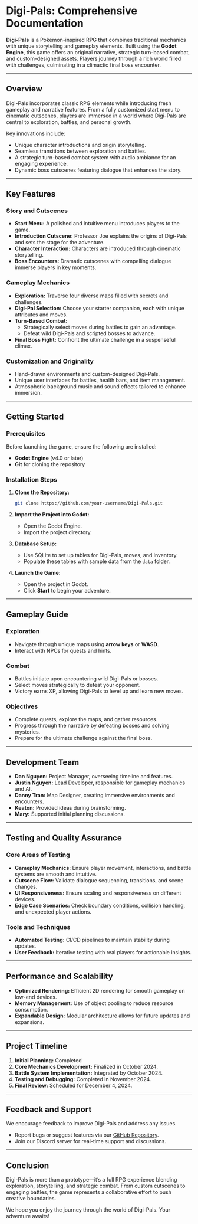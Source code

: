 # Digi-Pals: Comprehensive Documentation  

**Digi-Pals** is a Pokémon-inspired RPG that combines traditional mechanics with unique storytelling and gameplay elements. Built using the **Godot Engine**, this game offers an original narrative, strategic turn-based combat, and custom-designed assets. Players journey through a rich world filled with challenges, culminating in a climactic final boss encounter.  

---

## Overview  

Digi-Pals incorporates classic RPG elements while introducing fresh gameplay and narrative features. From a fully customized start menu to cinematic cutscenes, players are immersed in a world where Digi-Pals are central to exploration, battles, and personal growth.  

Key innovations include:  
- Unique character introductions and origin storytelling.  
- Seamless transitions between exploration and battles.  
- A strategic turn-based combat system with audio ambiance for an engaging experience.  
- Dynamic boss cutscenes featuring dialogue that enhances the story.  

---

## Key Features  

### Story and Cutscenes  
- **Start Menu:** A polished and intuitive menu introduces players to the game.  
- **Introduction Cutscene:** Professor Joe explains the origins of Digi-Pals and sets the stage for the adventure.  
- **Character Interaction:** Characters are introduced through cinematic storytelling.  
- **Boss Encounters:** Dramatic cutscenes with compelling dialogue immerse players in key moments.  

### Gameplay Mechanics  
- **Exploration:** Traverse four diverse maps filled with secrets and challenges.  
- **Digi-Pal Selection:** Choose your starter companion, each with unique attributes and moves.  
- **Turn-Based Combat:**  
  - Strategically select moves during battles to gain an advantage.  
  - Defeat wild Digi-Pals and scripted bosses to advance.  
- **Final Boss Fight:** Confront the ultimate challenge in a suspenseful climax.  

### Customization and Originality  
- Hand-drawn environments and custom-designed Digi-Pals.  
- Unique user interfaces for battles, health bars, and item management.  
- Atmospheric background music and sound effects tailored to enhance immersion.  

---

## Getting Started  

### Prerequisites  
Before launching the game, ensure the following are installed:  
- **Godot Engine** (v4.0 or later)  
- **Git** for cloning the repository  

### Installation Steps  
1. **Clone the Repository:**  
   ```bash
   git clone https://github.com/your-username/Digi-Pals.git
   ```  

2. **Import the Project into Godot:**  
   - Open the Godot Engine.  
   - Import the project directory.  

3. **Database Setup:**  
   - Use SQLite to set up tables for Digi-Pals, moves, and inventory.  
   - Populate these tables with sample data from the `data` folder.  

4. **Launch the Game:**  
   - Open the project in Godot.  
   - Click **Start** to begin your adventure.  

---

## Gameplay Guide  

### Exploration  
- Navigate through unique maps using **arrow keys** or **WASD**.  
- Interact with NPCs for quests and hints.  

### Combat  
- Battles initiate upon encountering wild Digi-Pals or bosses.  
- Select moves strategically to defeat your opponent.  
- Victory earns XP, allowing Digi-Pals to level up and learn new moves.  

### Objectives  
- Complete quests, explore the maps, and gather resources.  
- Progress through the narrative by defeating bosses and solving mysteries.  
- Prepare for the ultimate challenge against the final boss.  

---

## Development Team  

- **Dan Nguyen:** Project Manager, overseeing timeline and features.  
- **Justin Nguyen:** Lead Developer, responsible for gameplay mechanics and AI.  
- **Danny Tran:** Map Designer, creating immersive environments and encounters.  
- **Keaton:** Provided ideas during brainstorming.  
- **Mary:** Supported initial planning discussions.  

---

## Testing and Quality Assurance  

### Core Areas of Testing  
- **Gameplay Mechanics:** Ensure player movement, interactions, and battle systems are smooth and intuitive.  
- **Cutscene Flow:** Validate dialogue sequencing, transitions, and scene changes.  
- **UI Responsiveness:** Ensure scaling and responsiveness on different devices.  
- **Edge Case Scenarios:** Check boundary conditions, collision handling, and unexpected player actions.  

### Tools and Techniques  
- **Automated Testing:** CI/CD pipelines to maintain stability during updates.  
- **User Feedback:** Iterative testing with real players for actionable insights.  

---

## Performance and Scalability  

- **Optimized Rendering:** Efficient 2D rendering for smooth gameplay on low-end devices.  
- **Memory Management:** Use of object pooling to reduce resource consumption.  
- **Expandable Design:** Modular architecture allows for future updates and expansions.  

---

## Project Timeline  

1. **Initial Planning:** Completed  
2. **Core Mechanics Development:** Finalized in October 2024.  
3. **Battle System Implementation:** Integrated by October 2024.  
4. **Testing and Debugging:** Completed in November 2024.  
5. **Final Review:** Scheduled for December 4, 2024.  

---

## Feedback and Support  

We encourage feedback to improve Digi-Pals and address any issues.  
- Report bugs or suggest features via our [GitHub Repository](https://github.com/your-username/Digi-Pals).  
- Join our Discord server for real-time support and discussions.  

---

## Conclusion  

Digi-Pals is more than a prototype—it’s a full RPG experience blending exploration, storytelling, and strategic combat. From custom cutscenes to engaging battles, the game represents a collaborative effort to push creative boundaries.  

We hope you enjoy the journey through the world of Digi-Pals. Your adventure awaits!  
